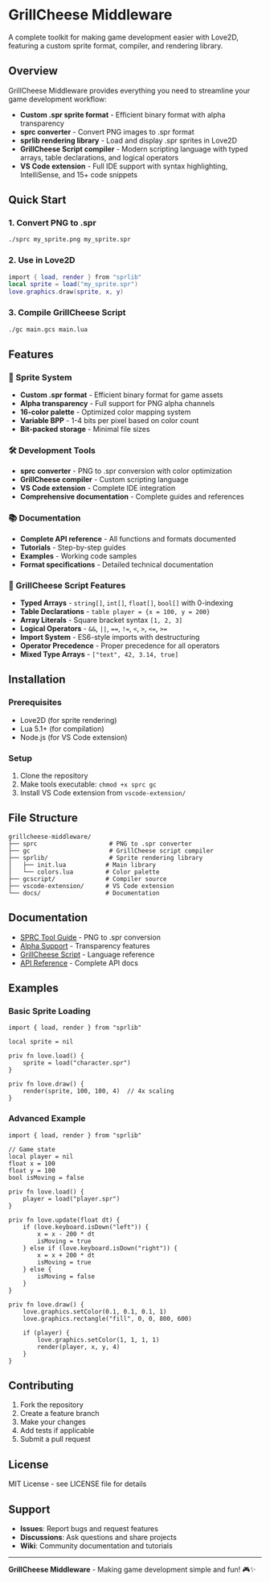 # GrillCheese Middleware

A complete toolkit for making game development easier with Love2D, featuring a custom sprite format, compiler, and rendering library.

## Overview

GrillCheese Middleware provides everything you need to streamline your game development workflow:

- **Custom .spr sprite format** - Efficient binary format with alpha transparency
- **sprc converter** - Convert PNG images to .spr format
- **sprlib rendering library** - Load and display .spr sprites in Love2D
- **GrillCheese Script compiler** - Modern scripting language with typed arrays, table declarations, and logical operators
- **VS Code extension** - Full IDE support with syntax highlighting, IntelliSense, and 15+ code snippets

## Quick Start

### 1. Convert PNG to .spr
```bash
./sprc my_sprite.png my_sprite.spr
```

### 2. Use in Love2D
```lua
import { load, render } from "sprlib"
local sprite = load("my_sprite.spr")
love.graphics.draw(sprite, x, y)
```

### 3. Compile GrillCheese Script
```bash
./gc main.gcs main.lua
```

## Features

### 🎨 Sprite System
- **Custom .spr format** - Efficient binary format for game assets
- **Alpha transparency** - Full support for PNG alpha channels
- **16-color palette** - Optimized color mapping system
- **Variable BPP** - 1-4 bits per pixel based on color count
- **Bit-packed storage** - Minimal file sizes

### 🛠️ Development Tools
- **sprc converter** - PNG to .spr conversion with color optimization
- **GrillCheese compiler** - Custom scripting language
- **VS Code extension** - Complete IDE integration
- **Comprehensive documentation** - Complete guides and references

### 📚 Documentation
- **Complete API reference** - All functions and formats documented
- **Tutorials** - Step-by-step guides
- **Examples** - Working code samples
- **Format specifications** - Detailed technical documentation

### 🚀 GrillCheese Script Features
- **Typed Arrays** - `string[]`, `int[]`, `float[]`, `bool[]` with 0-indexing
- **Table Declarations** - `table player = {x = 100, y = 200}`
- **Array Literals** - Square bracket syntax `[1, 2, 3]`
- **Logical Operators** - `&&`, `||`, `==`, `!=`, `<`, `>`, `<=`, `>=`
- **Import System** - ES6-style imports with destructuring
- **Operator Precedence** - Proper precedence for all operators
- **Mixed Type Arrays** - `["text", 42, 3.14, true]`

## Installation

### Prerequisites
- Love2D (for sprite rendering)
- Lua 5.1+ (for compilation)
- Node.js (for VS Code extension)

### Setup
1. Clone the repository
2. Make tools executable: `chmod +x sprc gc`
3. Install VS Code extension from `vscode-extension/`

## File Structure

```
grillcheese-middleware/
├── sprc                    # PNG to .spr converter
├── gc                      # GrillCheese script compiler
├── sprlib/                 # Sprite rendering library
│   ├── init.lua           # Main library
│   └── colors.lua         # Color palette
├── gcscript/              # Compiler source
├── vscode-extension/      # VS Code extension
└── docs/                  # Documentation
```

## Documentation

- [SPRC Tool Guide](SPRC_README.md) - PNG to .spr conversion
- [Alpha Support](ALPHA_SUPPORT.md) - Transparency features
- [GrillCheese Script](docs/grillcheese-script.md) - Language reference
- [API Reference](docs/api-reference.md) - Complete API docs

## Examples

### Basic Sprite Loading
```gcs
import { load, render } from "sprlib"

local sprite = nil

priv fn love.load() {
    sprite = load("character.spr")
}

priv fn love.draw() {
    render(sprite, 100, 100, 4)  // 4x scaling
}
```

### Advanced Example
```gcs
import { load, render } from "sprlib"

// Game state
local player = nil
float x = 100
float y = 100
bool isMoving = false

priv fn love.load() {
    player = load("player.spr")
}

priv fn love.update(float dt) {
    if (love.keyboard.isDown("left")) {
        x = x - 200 * dt
        isMoving = true
    } else if (love.keyboard.isDown("right")) {
        x = x + 200 * dt
        isMoving = true
    } else {
        isMoving = false
    }
}

priv fn love.draw() {
    love.graphics.setColor(0.1, 0.1, 0.1, 1)
    love.graphics.rectangle("fill", 0, 0, 800, 600)
    
    if (player) {
        love.graphics.setColor(1, 1, 1, 1)
        render(player, x, y, 4)
    }
}
```

## Contributing

1. Fork the repository
2. Create a feature branch
3. Make your changes
4. Add tests if applicable
5. Submit a pull request

## License

MIT License - see LICENSE file for details

## Support

- **Issues**: Report bugs and request features
- **Discussions**: Ask questions and share projects
- **Wiki**: Community documentation and tutorials

---

**GrillCheese Middleware** - Making game development simple and fun! 🎮✨
